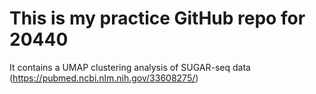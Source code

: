# This is my practice GitHub repo for 20440
It contains a UMAP clustering analysis of SUGAR-seq data (https://pubmed.ncbi.nlm.nih.gov/33608275/) 

